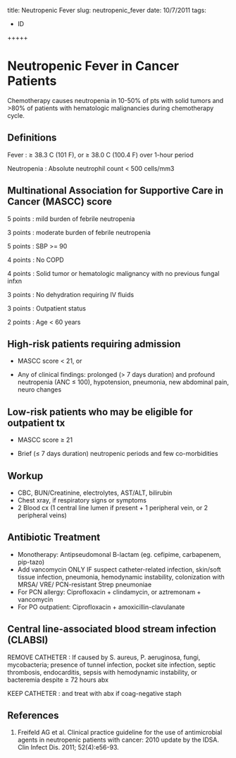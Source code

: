 title: Neutropenic Fever
slug: neutropenic_fever
date: 10/7/2011
tags:
 - ID

+++++

# Neutropenic Fever in Cancer Patients

Chemotherapy causes neutropenia in 10-50% of pts with solid tumors and >80% of patients with hematologic malignancies during chemotherapy cycle.

## Definitions
Fever
: ≥ 38.3 C (101 F), or ≥ 38.0 C (100.4 F) over 1-hour period 

Neutropenia
: Absolute neutrophil count < 500 cells/mm3

## Multinational Association for Supportive Care in Cancer (MASCC) score
5 points
: mild burden of febrile neutropenia

3 points
: moderate burden of febrile neutropenia

5 points
: SBP >= 90

4 points
: No COPD

4 points
: Solid tumor or hematologic malignancy with no previous fungal infxn

3 points
: No dehydration requiring IV fluids

3 points
: Outpatient status

2 points
: Age < 60 years

## High-risk patients requiring admission
- MASCC score < 21, or 

- Any of clinical findings: prolonged (> 7 days duration) and profound neutropenia (ANC ≤ 100), hypotension, pneumonia, new abdominal pain, neuro changes

## Low-risk patients who may be eligible for outpatient tx
- MASCC score ≥ 21

- Brief (≤ 7 days duration) neutropenic periods and few co-morbidities

## Workup

- CBC, BUN/Creatinine, electrolytes, AST/ALT, bilirubin
- Chest xray, if respiratory signs or symptoms
- 2 Blood cx (1 central line lumen if present + 1 peripheral vein, or 2 peripheral veins)

## Antibiotic Treatment
- Monotherapy: Antipseudomonal B-lactam (eg. cefipime, carbapenem, pip-tazo) 
- Add vancomycin ONLY IF suspect catheter-related infection, skin/soft tissue
infection, pneumonia, hemodynamic instability, colonization with MRSA/ VRE/
PCN-resistant Strep pneumoniae
- For PCN allergy: Ciprofloxacin + clindamycin, or aztremonam + vancomycin 
- For PO outpatient: Ciprofloxacin + amoxicillin-clavulanate

## Central line-associated blood stream infection (CLABSI)
REMOVE CATHETER
: If caused by S. aureus, P. aeruginosa, fungi, mycobacteria; presence of tunnel infection, pocket site infection, septic thrombosis, endocarditis, sepsis with hemodynamic instability, or bacteremia despite ≥ 72 hours abx

KEEP CATHETER
: and treat with abx if coag-negative staph

## References
1. Freifeld AG et al. Clinical practice guideline for the use of antimicrobial agents in neutropenic patients with cancer: 2010 update by the IDSA. Clin Infect Dis. 2011; 52(4):e56-93.